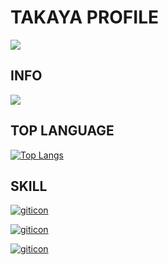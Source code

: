 # TAKAYA PROFILE

![](https://komarev.com/ghpvc/?username=maru-koyo&color=ff69b4&label=PROFILE+VIEWS)

## INFO

![](https://github-profile-summary-cards.vercel.app/api/cards/profile-details?username=maru-koyo&theme=dracula)

## TOP LANGUAGE

[![Top Langs](https://github-readme-stats.vercel.app/api/top-langs/?maru-koyo=anuraghazra&layout=compact)](https://github.com/anuraghazra/github-readme-stats)

## SKILL

[![giticon](https://skillicons.dev/icons?i=html,css,sass,js,ts,vite)](https://skillicons.dev)

[![giticon](https://skillicons.dev/icons?i=threejs,nextjs,astro,react,php,laravel)](https://skillicons.dev)

[![giticon](https://skillicons.dev/icons?i=netlify,vercel,git,github,vscode,linux)](https://skillicons.dev)
